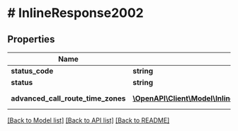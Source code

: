 # # InlineResponse2002

## Properties

Name | Type | Description | Notes
------------ | ------------- | ------------- | -------------
**status_code** | **string** | 200 | [optional]
**status** | **string** | Success | [optional]
**advanced_call_route_time_zones** | [**\OpenAPI\Client\Model\InlineResponse2002AdvancedCallRouteTimeZones[]**](InlineResponse2002AdvancedCallRouteTimeZones.md) | List of TimeZones | [optional]

[[Back to Model list]](../../README.md#models) [[Back to API list]](../../README.md#endpoints) [[Back to README]](../../README.md)
